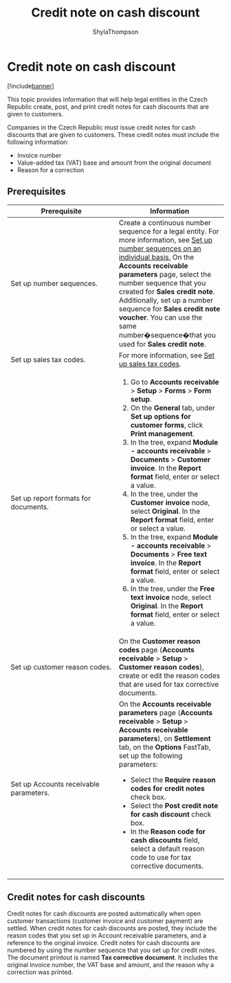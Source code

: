 ﻿---
# required metadata

title: Credit note on cash discount
description: This topic provides information that will help legal entities in the Czech Republic create, post, and print credit notes for cash discounts that are given to customers.
author: ShylaThompson
manager: AnnBe
ms.date: 04/10/2017
ms.topic: article
ms.prod: 
ms.service: Dynamics365Operations
ms.technology: 

# optional metadata

ms.search.form: CustParameters, PrintMgmtSetupUIMain, Reasons
# ROBOTS: 
audience: Application User
# ms.devlang: 
ms.reviewer: ShylaThompson
ms.search.scope: Operations, Core
# ms.tgt_pltfrm: 
ms.custom: 273063
ms.assetid: b7cc2add-88dc-4e15-a537-49f3ebe2e37f
ms.search.region: Czech Republic
# ms.search.industry: 
ms.author: v-elgolu
ms.dyn365.ops.intro: Version 1611
ms.search.validFrom: 2016-11-30

---

# Credit note on cash discount

[!include[banner](../includes/banner.md)]


This topic provides information that will help legal entities in the Czech Republic create, post, and print credit notes for cash discounts that are given to customers.

Companies in the Czech Republic must issue credit notes for cash discounts that are given to customers. These credit notes must include the following information:

-   Invoice number
-   Value-added tax (VAT) base and amount from the original document
-   Reason for a correction

## Prerequisites
<table>
<colgroup>
<col width="50%" />
<col width="50%" />
</colgroup>
<thead>
<tr class="header">
<th>Prerequisite</th>
<th>Information</th>
</tr>
</thead>
<tbody>
<tr class="odd">
<td>Set up number sequences.</td>
<td>Create a continuous number sequence for a legal entity. For more information, see <a href="http://ax.help.dynamics.com/en/wiki/set-up-number-sequences-on-an-individual-basis/">Set up number sequences on an individual basis.</a> On the <strong>Accounts receivable parameters</strong> page, select the number sequence that you created for <strong>Sales credit note</strong>. Additionally, set up a number sequence for <strong>Sales credit note voucher</strong>. You can use the same number�sequence�that you used for <strong>Sales credit note</strong>.</td>
</tr>
<tr class="even">
<td>Set up sales tax codes.</td>
<td>For more information, see <a href="http://ax.help.dynamics.com/en/wiki/set-up-sales-tax-codes/">Set up sales tax codes</a>.</td>
</tr>
<tr class="odd">
<td>Set up report formats for documents.</td>
<td><ol>
<li>Go to <strong>Accounts receivable</strong> &gt; <strong>Setup</strong> &gt; <strong>Forms</strong> &gt; <strong>Form setup</strong>.</li>
<li>On the <strong>General</strong> tab, under <strong>Set up options for customer forms</strong>, click <strong>Print management</strong>.</li>
<li>In the tree, expand <strong>Module - accounts receivable</strong> &gt; <strong>Documents</strong> &gt; <strong>Customer invoice</strong>. In the <strong>Report format</strong> field, enter or select a value.</li>
<li>In the tree, under the <strong>Customer invoice</strong> node, select <strong>Original</strong>. In the <strong>Report format</strong> field, enter or select a value.</li>
<li>In the tree, expand <strong>Module - accounts receivable</strong> &gt; <strong>Documents</strong> &gt; <strong>Free text invoice</strong>. In the <strong>Report format</strong> field, enter or select a value.</li>
<li>In the tree, under the <strong>Free text invoice</strong> node, select <strong>Original</strong>. In the <strong>Report format</strong> field, enter or select a value.</li>
</ol></td>
</tr>
<tr class="even">
<td>Set up customer reason codes.</td>
<td>On the <strong>Customer reason codes</strong> page (<strong>Accounts receivable</strong> &gt; <strong>Setup</strong> &gt; <strong>Customer reason codes</strong>), create or edit the reason codes that are used for tax corrective documents.</td>
</tr>
<tr class="odd">
<td>Set up Accounts receivable parameters.</td>
<td>On the <strong>Accounts receivable parameters</strong> page (<strong>Accounts receivable</strong> &gt; <strong>Setup</strong> &gt; <strong>Accounts receivable parameters</strong>), on <strong>Settlement</strong> tab, on the <strong>Options</strong> FastTab, set up the following parameters:
<ul>
<li>Select the <strong>Require reason codes for credit notes</strong> check box.</li>
<li>Select the <strong>Post credit note for cash discount</strong> check box.</li>
<li>In the <strong>Reason code for cash discounts</strong> field, select a default reason code to use for tax corrective documents.</li>
</ul></td>
</tr>
</tbody>
</table>

## Credit notes for cash discounts
Credit notes for cash discounts are posted automatically when open customer transactions (customer invoice and customer payment) are settled. When credit notes for cash discounts are posted, they include the reason codes that you set up in Account receivable parameters, and a reference to the original invoice. Credit notes for cash discounts are numbered by using the number sequence that you set up for credit notes. The document printout is named **Tax corrective document**. It includes the original invoice number, the VAT base and amount, and the reason why a correction was printed.



